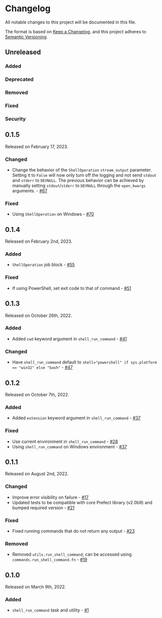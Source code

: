 # Changelog

All notable changes to this project will be documented in this file.

The format is based on [Keep a Changelog](https://keepachangelog.com/en/1.0.0/),
and this project adheres to [Semantic Versioning](https://semver.org/spec/v2.0.0.html).

## Unreleased

### Added

### Deprecated

### Removed

### Fixed

### Security

## 0.1.5

Released on February 17, 2023.

### Changed
- Change the behavior of the `ShellOperation` `stream_output` parameter. Setting it to `False` will now only turn off the logging and not send `stdout` and `stderr` to `DEVNULL`. The previous behavior can be achieved by manually setting `stdout`/`stderr` to `DEVNULL` through the `open_kwargs` arguments. - [#67](https://github.com/PrefectHQ/prefect-shell/issues/67)

### Fixed
- Using `ShellOperation` on Windows - [#70](https://github.com/PrefectHQ/prefect-shell/issues/70)

## 0.1.4

Released on February 2nd, 2023.

### Added

- `ShellOperation` job block - [#55](https://github.com/PrefectHQ/prefect-shell/pull/55)

### Fixed

- If using PowerShell, set exit code to that of command - [#51](https://github.com/PrefectHQ/prefect-shell/pull/51)

## 0.1.3

Released on October 26th, 2022.

### Added

- Added `cwd` keyword argument in `shell_run_command` - [#41](https://github.com/PrefectHQ/prefect-shell/pull/41)

### Changed
- Have `shell_run_command` default to `shell="powershell" if sys.platform == "win32" else "bash"` - [#47](https://github.com/PrefectHQ/prefect-shell/pull/47)

## 0.1.2

Released on October 7th, 2022.

### Added

- Added `extension` keyword argument in `shell_run_command` - [#37](https://github.com/PrefectHQ/prefect-shell/pull/37)

### Fixed

- Use current environment in `shell_run_command` - [#28](https://github.com/PrefectHQ/prefect-shell/pull/28)
- Using `shell_run_command` on Windows environment - [#37](https://github.com/PrefectHQ/prefect-shell/pull/37)

## 0.1.1

Released on August 2nd, 2022.

### Changed

- Improve error visibility on failure - [#17](https://github.com/PrefectHQ/prefect-shell/pull/17)
- Updated tests to be compatible with core Prefect library (v2.0b9) and bumped required version - [#21](https://github.com/PrefectHQ/prefect-shell/pull/21)

### Fixed
- Fixed running commands that do not return any output - [#23](https://github.com/PrefectHQ/prefect-shell/pull/23)

### Removed
- Removed `utils.run_shell_command`; can be accessed using `commands.run_shell_command.fn` - [#19](https://github.com/PrefectHQ/prefect-shell/pull/19)

## 0.1.0

Released on March 9th, 2022.

### Added

- `shell_run_command` task and utility - [#1](https://github.com/PrefectHQ/prefect-shell/pull/1)
